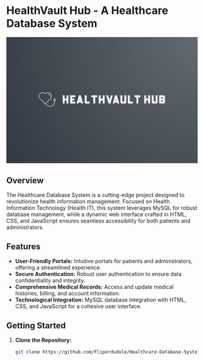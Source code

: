 # HealthVault Hub - A Healthcare Database System

![Healthcare Database System Logo](HealthVault-Hub.png)

## Overview

The Healthcare Database System is a cutting-edge project designed to revolutionize health information management. Focused on Health Information Technology (Health IT), this system leverages MySQL for robust database management, while a dynamic web interface crafted in HTML, CSS, and JavaScript ensures seamless accessibility for both patients and administrators.

## Features

- **User-Friendly Portals:** Intuitive portals for patients and administrators, offering a streamlined experience.
- **Secure Authentication:** Robust user authentication to ensure data confidentiality and integrity.
- **Comprehensive Medical Records:** Access and update medical histories, billing, and account information.
- **Technological Integration:** MySQL database integration with HTML, CSS, and JavaScript for a cohesive user interface.

## Getting Started

1. **Clone the Repository:**
   ```bash
   git clone https://github.com/Fliperdudole/Healthcare-Database-System.git
